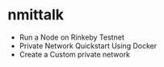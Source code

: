 # nmittalk

- Run a Node on Rinkeby Testnet
- Private Network Quickstart Using Docker
- Create a Custom private network
 
